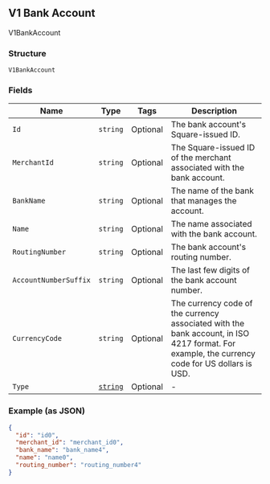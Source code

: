 ## V1 Bank Account

V1BankAccount

### Structure

`V1BankAccount`

### Fields

| Name | Type | Tags | Description |
|  --- | --- | --- | --- |
| `Id` | `string` | Optional | The bank account's Square-issued ID. |
| `MerchantId` | `string` | Optional | The Square-issued ID of the merchant associated with the bank account. |
| `BankName` | `string` | Optional | The name of the bank that manages the account. |
| `Name` | `string` | Optional | The name associated with the bank account. |
| `RoutingNumber` | `string` | Optional | The bank account's routing number. |
| `AccountNumberSuffix` | `string` | Optional | The last few digits of the bank account number. |
| `CurrencyCode` | `string` | Optional | The currency code of the currency associated with the bank account, in ISO 4217 format. For example, the currency code for US dollars is USD. |
| `Type` | [`string`](/doc/models/v1-bank-account-type.md) | Optional | - |

### Example (as JSON)

```json
{
  "id": "id0",
  "merchant_id": "merchant_id0",
  "bank_name": "bank_name4",
  "name": "name0",
  "routing_number": "routing_number4"
}
```

